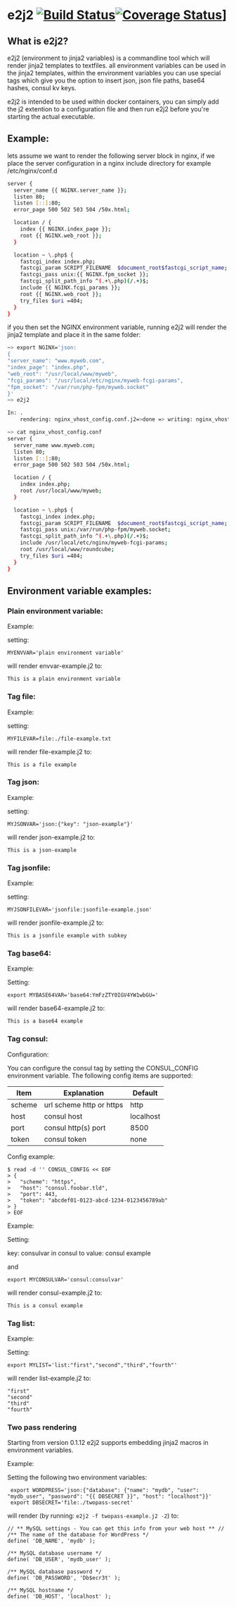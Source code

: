 
# e2j2 [![Build Status](https://travis-ci.org/provonet/e2j2.svg?branch=master)![Coverage Status](https://coveralls.io/repos/github/provonet/e2j2/badge.svg)](https://coveralls.io/github/provonet/e2j2)]

## What is e2j2?

e2j2 (environment to jinja2 variables) is a commandline tool which will render jinja2 templates to textfiles. all environment variables can be used in the jinja2 templates, within the environment variables you can use special tags which give you the option to insert json, json file paths, base64 hashes, consul kv keys.

e2j2 is intended to be used within docker containers, you can simply add the j2 extention to a configuration file and then run e2j2 before you're starting the actual executable.  

## Example:
lets assume we want to render the following server block in nginx, if we place the server configuration in a nginx include directory for example /etc/nginx/conf.d

```bash
server {
  server_name {{ NGINX.server_name }};
  listen 80;
  listen [::]:80;
  error_page 500 502 503 504 /50x.html;

  location / {
    index {{ NGINX.index_page }};
    root {{ NGINX.web_root }};
  }

  location ~ \.php$ {
    fastcgi_index index.php;
    fastcgi_param SCRIPT_FILENAME  $document_root$fastcgi_script_name;
    fastcgi_pass unix:{{ NGINX.fpm_socket }};
    fastcgi_split_path_info ^(.+\.php)(/.+)$;
    include {{ NGINX.fcgi_params }};
    root {{ NGINX.web_root }};
    try_files $uri =404;
  }
}
```
if you then set the NGINX environment variable, running e2j2 will render the jinja2 template and place it in the same
folder:

```bash
~> export NGINX='json:
{
"server_name": "www.myweb.com",
"index_page": "index.php",
"web_root": "/usr/local/www/myweb",
"fcgi_params": "/usr/local/etc/nginx/myweb-fcgi-params",
"fpm_socket": "/var/run/php-fpm/myweb.socket"
}'
~> e2j2

In: .
    rendering: nginx_vhost_config.conf.j2=>done => writing: nginx_vhost_config.conf=>done

~> cat nginx_vhost_config.conf
server {
  server_name www.myweb.com;
  listen 80;
  listen [::]:80;
  error_page 500 502 503 504 /50x.html;

  location / {
    index index.php;
    root /usr/local/www/myweb;
  }

  location ~ \.php$ {
    fastcgi_index index.php;
    fastcgi_param SCRIPT_FILENAME  $document_root$fastcgi_script_name;
    fastcgi_pass unix:/var/run/php-fpm/myweb.socket;
    fastcgi_split_path_info ^(.+\.php)(/.+)$;
    include /usr/local/etc/nginx/myweb-fcgi-params;
    root /usr/local/www/roundcube;
    try_files $uri =404;
  }
}
```

## Environment variable examples:

### Plain environment variable:

Example:

setting:
```
MYENVVAR='plain environment variable'
```
will render envvar-example.j2 to:
```
This is a plain environment variable
```

### Tag file:

Example:

setting:
```
MYFILEVAR=file:./file-example.txt
```
will render file-example.j2 to:
```
This is a file example

```

### Tag json:

Example:

setting:
```
MYJSONVAR='json:{"key": "json-example"}'
```
will render json-example.j2 to:
```
This is a json-example
```

### Tag jsonfile:

Example:

setting:
```
MYJSONFILEVAR='jsonfile:jsonfile-example.json'
```
will render jsonfile-example.j2 to:
```
This is a jsonfile example with subkey
```

### Tag base64:

Example:

Setting:
```
export MYBASE64VAR='base64:YmFzZTY0IGV4YW1wbGU='
```
will render base64-example.j2 to:
```
This is a base64 example
```

### Tag consul:

Configuration:

You can configure the consul tag by setting the CONSUL_CONFIG environment variable. The following config items are supported:

| Item     | Explanation              | Default   |
| -------- | ------------------------ | --------- |
| scheme   | url scheme http or https | http      |
| host     | consul host              | localhost |
| port     | consul http(s) port      | 8500      |
| token    | consul token             | none      |

Config example:
```
$ read -d '' CONSUL_CONFIG << EOF
> {
>   "scheme": "https",
>   "host": "consul.foobar.tld",
>   "port": 443,
>   "token": "abcdef01-0123-abcd-1234-0123456789ab"
> }
> EOF
```

Example:

Setting:

key: consulvar in consul to value: consul example

and

```
export MYCONSULVAR='consul:consulvar'
```
will render consul-example.j2 to:
```
This is a consul example
```

### Tag list:

Example:

Setting:
```
export MYLIST='list:"first","second","third","fourth"'
```
will render list-example.j2 to:
```
"first"
"second"
"third"
"fourth"
```

### Two pass rendering
Starting from version 0.1.12 e2j2 supports embedding jinja2 macros in environment variables.

Example:

Setting the following two environment variables:
```
 export WORDPRESS='json:{"database": {"name": "mydb", "user": "mydb_user", "password": "{{ DBSECRET }}", "host": "localhost"}}'
 export DBSECRET='file:./twopass-secret'
```

will render (by running: ```e2j2 -f twopass-example.j2 -2```) to:
```
// ** MySQL settings - You can get this info from your web host ** //
/** The name of the database for WordPress */
define( 'DB_NAME', 'mydb' );

/** MySQL database username */
define( 'DB_USER', 'mydb_user' );

/** MySQL database password */
define( 'DB_PASSWORD', 'Db$ecr3t' );

/** MySQL hostname */
define( 'DB_HOST', 'localhost' );
```

